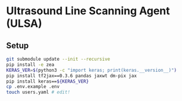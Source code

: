 # Ultrasound Line Scanning Agent (ULSA)

## Setup

```bash
git submodule update --init --recursive
pip install -e zea
KERAS_VER=$(python3 -c "import keras; print(keras.__version__)")
pip install tf2jax==0.3.6 pandas jaxwt dm-pix jax
pip install keras==${KERAS_VER}
cp .env.example .env
touch users.yaml # edit!
```